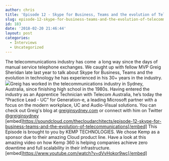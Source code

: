 ```yaml
---
author: chris
title: 'Episode 12 - Skype for Business, Teams and the evolution of Telecommunications'
slug: episode-12-skype-for-business-teams-and-the-evolution-of-telecommunications
id: 183
date: '2018-02-20 21:46:44'
layout: post
categories:
  - Interviews
  - Uncategorized
---
```


The telecommunications industry has come  a long way since the days of manual service telephone exchanges. We caught up with fellow MVP Greig Sheridan late last year to talk about Skype for Business, Teams and the evolution in technology he has experienced in his 30+ years in the industry. ![](http://thearchitects.cloud/wp-content/uploads/2018/02/greig2-150x150.jpg)Greig has worked in the telecommunications industry in Sydney, Australia, since finishing high school in the 1980s. Having entered the industry as an Apprentice Technician with Telecom Australia, he’s today the “Practice Lead - UC” for Generation-e, a leading Microsoft partner with a focus on the modern workplace, UC and Audio-Visual solutions. You can check out Greig's blog at [greiginsydney.com](https://greiginsydney.com) or connect with him on Twitter [@greiginsydney](https://twitter.com/greiginsydney) [embed]https://soundcloud.com/thecloudarchitects/episode-12-skype-for-business-teams-and-the-evolution-of-telecommunications[/embed] This Episode is brought to you by KEMP TECHNOLOGIES. We chose Kemp as a sponsor due to their amazing Cloud product line. Have a look at this amazing video on how Kemp 360 is helping companies achieve zero downtime and full scalability in their infrastructure. [embed]https://www.youtube.com/watch?v=dVvHokor9wc[/embed]
